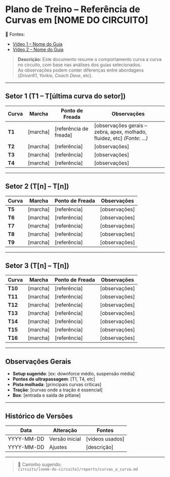 # Plano de Treino – Referência de Curvas em [NOME DO CIRCUITO]  
📘 Fontes:
- [Vídeo 1 – Nome do Guia](https://www.youtube.com/...)  
- [Vídeo 2 – Nome do Guia](https://www.youtube.com/...)

> **Descrição:** Este documento resume o comportamento curva a curva no circuito, com base nas análises dos guias selecionados.  
> As observações podem conter diferenças entre abordagens (*Driver61*, *Yorkie*, *Coach Dave*, etc).

---

## Setor 1 (T1 – T[última curva do setor])

| Curva | Marcha | Ponto de Freada | Observações |
|-------|--------|-----------------|--------------|
| **T1** | [marcha] | [referência de freada] | [observações gerais – zebra, apex, molhado, fluidez, etc] *(Fonte: ...)* |
| **T2** | [marcha] | [referência] | [observações] |
| **T3** | [marcha] | [referência] | [observações] |
| **T4** | [marcha] | [referência] | [observações] |

---

## Setor 2 (T[n] – T[n])

| Curva | Marcha | Ponto de Freada | Observações |
|-------|--------|-----------------|--------------|
| **T5** | [marcha] | [referência] | [observações] |
| **T6** | [marcha] | [referência] | [observações] |
| **T7** | [marcha] | [referência] | [observações] |
| **T8** | [marcha] | [referência] | [observações] |
| **T9** | [marcha] | [referência] | [observações] |

---

## Setor 3 (T[n] – T[n])

| Curva | Marcha | Ponto de Freada | Observações |
|-------|--------|-----------------|--------------|
| **T10** | [marcha] | [referência] | [observações] |
| **T11** | [marcha] | [referência] | [observações] |
| **T12** | [marcha] | [referência] | [observações] |
| **T13** | [marcha] | [referência] | [observações] |
| **T14** | [marcha] | [referência] | [observações] |
| **T15** | [marcha] | [referência] | [observações] |
| **T16** | [marcha] | [referência] | [observações] |

---

## Observações Gerais

- **Setup sugerido**: [ex: downforce médio, suspensão média]  
- **Pontos de ultrapassagem**: [T1, T4, etc]  
- **Pista molhada**: [principais curvas críticas]  
- **Tração**: [curvas onde a tração é essencial]  
- **Box**: [entrada e saída de pitlane]

---

## Histórico de Versões
| Data | Alteração | Fontes |
|------|------------|--------|
| YYYY-MM-DD | Versão inicial | [vídeos usados] |
| YYYY-MM-DD | Ajustes | [descrição] |

---

> 📂 Caminho sugerido:  
> `circuits/[nome-do-circuito]/reports/curvas_a_curva.md`
